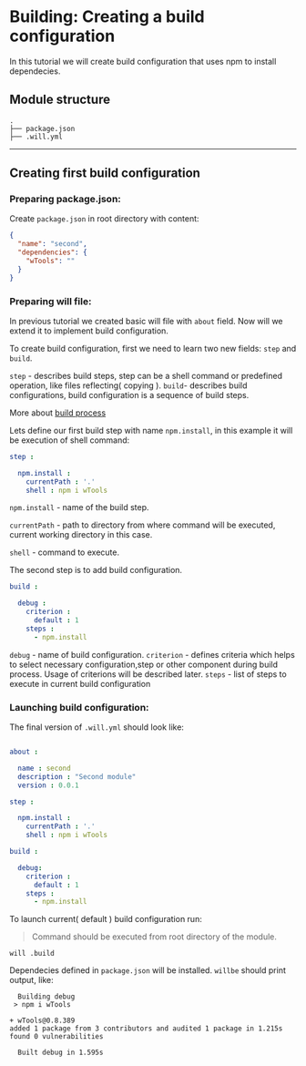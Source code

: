 # Building: Creating a build configuration
In this tutorial we will create build configuration that uses npm to install dependecies.

## Module structure

```
.
├── package.json
├── .will.yml
```
___

## Creating first build configuration

### Preparing package.json:

Create `package.json` in root directory with content:
``` json
{
  "name": "second",
  "dependencies": {
    "wTools": ""
  }
}
```

### Preparing will file:

In previous tutorial we created basic will file with `about` field.
Now will we extend it to implement build configuration.

To create build configuration, first we need to learn two new fields: `step` and `build`.

`step` - describes build steps, step can be a shell command or predefined operation, like files reflecting( copying ).
`build`- describes build configurations, build configuration is a sequence of build steps.

More about [build process](Build.md)

Lets define our first build step with name `npm.install`, in this example it will be execution of shell command:

```yaml
step :

  npm.install :
    currentPath : '.'
    shell : npm i wTools
```

`npm.install` - name of the build step.

`currentPath` - path to directory from where command will be executed, current working directory in this case.

`shell` - command to execute.

The second step is to add build configuration.

```yaml
build :

  debug :
    criterion :
      default : 1
    steps :
      - npm.install
```

`debug` - name of build configuration.
`criterion` - defines criteria which helps to select necessary configuration,step or other component during build process.
Usage of criterions will be described later.
`steps` - list of steps to execute in current build configuration

### Launching build configuration:

The final version of `.will.yml` should look like:

```yaml

about :

  name : second
  description : "Second module"
  version : 0.0.1

step :

  npm.install :
    currentPath : '.'
    shell : npm i wTools

build :

  debug:
    criterion :
      default : 1
    steps :
      - npm.install
```

To launch current( default ) build configuration run:

> Command should be executed from root directory of the module.

```
will .build
```

Dependecies defined in `package.json` will be installed. `willbe` should print output, like:

```
  Building debug
 > npm i wTools

+ wTools@0.8.389
added 1 package from 3 contributors and audited 1 package in 1.215s
found 0 vulnerabilities

  Built debug in 1.595s
```







